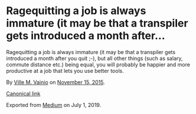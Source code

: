# Ragequitting a job is always immature (it may be that a transpiler gets introduced a month after…

Ragequitting a job is always immature (it may be that a transpiler gets introduced a month after you quit ;-), but all other things (such as salary, commute distance etc.) being equal, you will probably be happier and more productive at a job that lets you use better tools.

By [Ville M. Vainio](https://medium.com/@vivainio) on [November 15, 2015](https://medium.com/p/83d8bc1ac99e).

[Canonical link](https://medium.com/@vivainio/ragequitting-a-job-is-always-immature-it-may-be-that-a-transpiler-gets-introduced-a-month-after-83d8bc1ac99e)

Exported from [Medium](https://medium.com) on July 1, 2019.